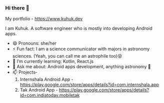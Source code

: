 ### Hi there 👋

My portfolio - https://www.kuhuk.dev

I am Kuhuk. A software engineer who is mostly into developing Android apps.
- 😄 Pronouns: she/her
- ⚡ Fun fact: I am a science communicator with majors in astronomy sciences. (Yeah, you can call me an astrophile too)😝
- 🌱 I’m currently learning: Kotlin, React.js
- 💬 Ask me about: Android apps development, anything astronomy 🔭
- 📫 Projects-
  1. Internshala Android App - https://play.google.com/store/apps/details?id=com.internshala.app
  2. Tak Android App - https://play.google.com/store/apps/details?id=com.indiatoday.mobiletak
<!--
**kuhuk/kuhuk** is a ✨ _special_ ✨ repository because its `README.md` (this file) appears on your GitHub profile.

Here are some ideas to get you started:

- 🔭 I’m currently working on ...
- 🌱 I’m currently learning ...
- 👯 I’m looking to collaborate on ...
- 🤔 I’m looking for help with ...
- 💬 Ask me about ...
- 📫 How to reach me: ...
- 😄 Pronouns: ...
- ⚡ Fun fact: ...
-->
